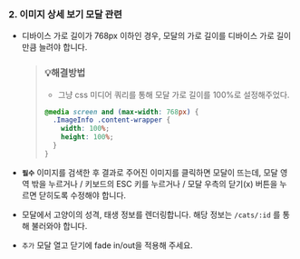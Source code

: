 ### 2. 이미지 상세 보기 모달 관련

- 디바이스 가로 길이가 768px 이하인 경우, 모달의 가로 길이를 디바이스 가로 길이만큼 늘려야 합니다.

  > ### 💡해결방법
  >
  > - 그냥 css 미디어 쿼리를 통해 모달 가로 길이를 100%로 설정해주었다.
  >
  > ```css
  > @media screen and (max-width: 768px) {
  >   .ImageInfo .content-wrapper {
  >     width: 100%;
  >     height: 100%;
  >   }
  > }
  > ```



- **`필수`** 이미지를 검색한 후 결과로 주어진 이미지를 클릭하면 모달이 뜨는데, 모달 영역 밖을 누르거나 / 키보드의 ESC 키를 누르거나 / 모달 우측의 닫기(x) 버튼을 누르면 닫히도록 수정해야 합니다.
- 모달에서 고양이의 성격, 태생 정보를 렌더링합니다. 해당 정보는 `/cats/:id` 를 통해 불러와야 합니다.
- `추가` 모달 열고 닫기에 fade in/out을 적용해 주세요.

